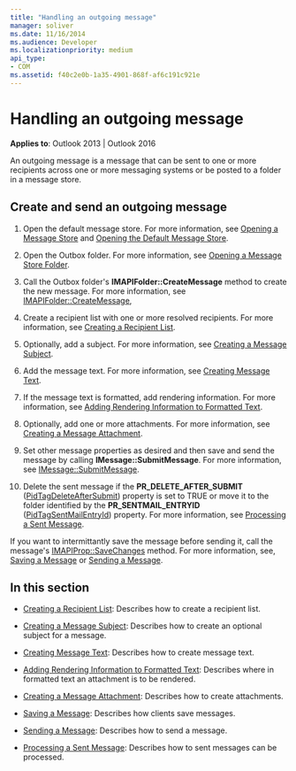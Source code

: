 ```yaml
---
title: "Handling an outgoing message"
manager: soliver
ms.date: 11/16/2014
ms.audience: Developer
ms.localizationpriority: medium
api_type:
- COM
ms.assetid: f40c2e0b-1a35-4901-868f-af6c191c921e
---
```


# Handling an outgoing message

**Applies to**: Outlook 2013 | Outlook 2016 
  
An outgoing message is a message that can be sent to one or more recipients across one or more messaging systems or be posted to a folder in a message store.
  
## Create and send an outgoing message
  
1. Open the default message store. For more information, see [Opening a Message Store](opening-a-message-store.md) and [Opening the Default Message Store](opening-the-default-message-store.md).
    
2. Open the Outbox folder. For more information, see [Opening a Message Store Folder](opening-a-message-store-folder.md).
    
3. Call the Outbox folder's **IMAPIFolder::CreateMessage** method to create the new message. For more information, see [IMAPIFolder::CreateMessage](imapifolder-createmessage.md),
    
4. Create a recipient list with one or more resolved recipients. For more information, see [Creating a Recipient List](creating-a-recipient-list.md).
    
5. Optionally, add a subject. For more information, see [Creating a Message Subject](creating-a-message-subject.md).
    
6. Add the message text. For more information, see [Creating Message Text](creating-message-text.md).
    
7. If the message text is formatted, add rendering information. For more information, see [Adding Rendering Information to Formatted Text](adding-rendering-information-to-formatted-text.md).
    
8. Optionally, add one or more attachments. For more information, see [Creating a Message Attachment](creating-a-message-attachment.md).
    
9. Set other message properties as desired and then save and send the message by calling **IMessage::SubmitMessage**. For more information, see [IMessage::SubmitMessage](imessage-submitmessage.md).
    
10. Delete the sent message if the **PR\_DELETE_AFTER_SUBMIT** ([PidTagDeleteAfterSubmit](pidtagdeleteaftersubmit-canonical-property.md)) property is set to TRUE or move it to the folder identified by the **PR_SENTMAIL_ENTRYID** ([PidTagSentMailEntryId](pidtagsentmailentryid-canonical-property.md)) property. For more information, see [Processing a Sent Message](processing-a-sent-message.md).
    
If you want to intermittantly save the message before sending it, call the message's [IMAPIProp::SaveChanges](imapiprop-savechanges.md) method. For more information, see, [Saving a Message](saving-a-message.md) or [Sending a Message](sending-a-message.md). 
  
## In this section

- [Creating a Recipient List](creating-a-recipient-list.md): Describes how to create a recipient list.
    
- [Creating a Message Subject](creating-a-message-subject.md): Describes how to create an optional subject for a message.
    
- [Creating Message Text](creating-message-text.md): Describes how to create message text.
    
- [Adding Rendering Information to Formatted Text](adding-rendering-information-to-formatted-text.md): Describes where in formatted text an attachment is to be rendered.
    
- [Creating a Message Attachment](creating-a-message-attachment.md): Describes how to create attachments.
    
- [Saving a Message](saving-a-message.md): Describes how clients save messages.
    
- [Sending a Message](sending-a-message.md): Describes how to send a message.
    
- [Processing a Sent Message](processing-a-sent-message.md): Describes how to sent messages can be processed.
    

